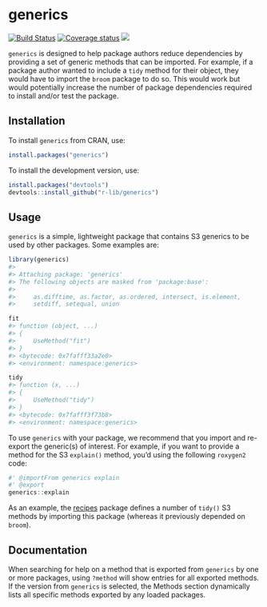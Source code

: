
# generics

[![Build
Status](https://travis-ci.org/r-lib/generics.svg?branch=master)](https://travis-ci.org/r-lib/generics)
[![Coverage
status](https://codecov.io/gh/r-lib/generics/branch/master/graph/badge.svg)](https://codecov.io/github/r-lib/generics?branch=master)
![](https://img.shields.io/badge/lifecycle-experimental-orange.svg)

`generics` is designed to help package authors reduce dependencies by
providing a set of generic methods that can be imported. For example, if
a package author wanted to include a `tidy` method for their object,
they would have to import the `broom` package to do so. This would work
but would potentially increase the number of package dependencies
required to install and/or test the package.

## Installation

To install `generics` from CRAN, use:

``` r
install.packages("generics")
```

To install the development version, use:

``` r
install.packages("devtools")
devtools::install_github("r-lib/generics")
```

## Usage

`generics` is a simple, lightweight package that contains S3 generics to
be used by other packages. Some examples are:

``` r
library(generics)
#> 
#> Attaching package: 'generics'
#> The following objects are masked from 'package:base':
#> 
#>     as.difftime, as.factor, as.ordered, intersect, is.element,
#>     setdiff, setequal, union

fit
#> function (object, ...) 
#> {
#>     UseMethod("fit")
#> }
#> <bytecode: 0x7fafff33a2e0>
#> <environment: namespace:generics>

tidy
#> function (x, ...) 
#> {
#>     UseMethod("tidy")
#> }
#> <bytecode: 0x7fafff3f73b8>
#> <environment: namespace:generics>
```

To use `generics` with your package, we recommend that you import and
re-export the generic(s) of interest. For example, if you want to
provide a method for the S3 `explain()` method, you’d using the
following `roxygen2` code:

``` r
#' @importFrom generics explain
#' @export
generics::explain
```

As an example, the [recipes](https://github.com/tidymodels/recipes)
package defines a number of `tidy()` S3 methods by importing this
package (whereas it previously depended on `broom`).

## Documentation

When searching for help on a method that is exported from `generics` by
one or more packages, using `?method` will show entries for all exported
methods. If the version from `generics` is selected, the Methods section
dynamically lists all specific methods exported by any loaded packages.
